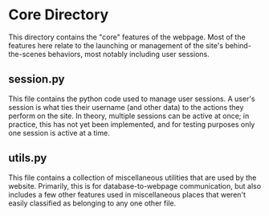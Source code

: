 # Core Directory

This directory contains the "core" features of the webpage. Most of the features here relate to the launching or management of the site's behind-the-scenes behaviors, most notably including user sessions.

## session.py

This file contains the python code used to manage user sessions. A user's session is what ties their username (and other data) to the actions they perform on the site. In theory, multiple sessions can be active at once; in practice, this has not yet been implemented, and for testing purposes only one session is active at a time.

## utils.py

This file contains a collection of miscellaneous utilities that are used by the website. Primarily, this is for database-to-webpage communication, but also includes a few other features used in miscellaneous places that weren't easily classified as belonging to any one other file. 